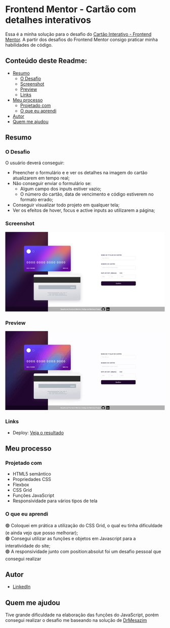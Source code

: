 # Frontend Mentor - Cartão com detalhes interativos

Essa é a minha solução para o desafio do [Cartão Interativo - Frontend Mentor](https://www.frontendmentor.io/challenges/interactive-card-details-form-XpS8cKZDWw). A partir dos desafios do Frontend Mentor consigo praticar minha habilidades de código.

## Conteúdo deste Readme:

- [Resumo](#resumo)
  - [O Desafio](#o-desafio)
  - [Screenshot](#screenshot)
  - [Preview](#preview)
  - [Links](#links)
- [Meu processo](#meu-processo)
  - [Projetado com](#projetado-com)
  - [O que eu aprendi](#o-que-eu-aprendi)
- [Autor](#autor)
- [Quem me ajudou](#quem-me-ajudou)

## Resumo

### O Desafio

O usuário deverá conseguir:

- Preencher o formulário e e ver os detalhes na imagem do cartão atualizarem em tempo real;
- Não conseguir enviar o formulário se:
  - Algum campo dos inputs estiver vazio;
  - O número do cartão, data de vencimento e código estiverem no formato errado;
- Conseguir visualizar todo projeto em qualquer tela;
- Ver os efeitos de hover, focus e active inputs ao utilizarem a página;

### Screenshot

![](/src/design/captura-de-tela.png)

### Preview

![](/src/design/demonstracao.gif)

### Links

- Deploy: [Veja o resultado](https://cartao-interativo.vercel.app)

## Meu processo

### Projetado com

- HTML5 semântico
- Propriedades CSS
- Flexbox
- CSS Grid
- Funções JavaScript
- Responsividade para vários tipos de tela

### O que eu aprendi

🟢 Coloquei em prática a utilização do CSS Grid, o qual eu tinha dificuldade (e ainda vejo que posso melhorar);<br>
🟢 Consegui utilizar as funções e objetos em Javascript para a interatividade do site;<br>
🟢 A responsividade junto com position:absolut foi um desafio pessoal que consegui realizar

## Autor

- [LinkedIn](https://www.linkedin.com/in/matheus-trojan/)

## Quem me ajudou

Tive grande dificuldade na elaboração das funções do JavaScript, porém consegui realizar o desafio me baseando na solução de [DrMesazim](https://github.com/DrMESAZIM/interactive-details-form)
